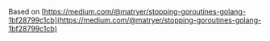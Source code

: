 Based on [https://medium.com/@matryer/stopping-goroutines-golang-1bf28799c1cb](https://medium.com/@matryer/stopping-goroutines-golang-1bf28799c1cb)
